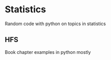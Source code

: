 # Statistics 

Random code with python on topics in statistics

## HFS

Book chapter examples in python mostly